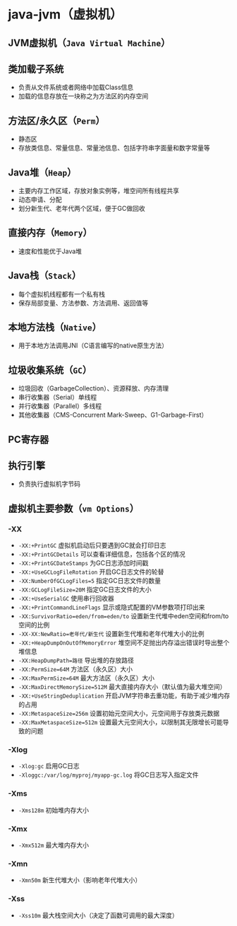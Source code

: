 # java-jvm（虚拟机）

## JVM虚拟机（`Java Virtual Machine`）

## 类加载子系统

- 负责从文件系统或者网络中加载Class信息
- 加载的信息存放在一块称之为方法区的内存空间

## 方法区/永久区（`Perm`）

- 静态区
- 存放类信息、常量信息、常量池信息、包括字符串字面量和数字常量等

## Java堆（`Heap`）

- 主要内存工作区域，存放对象实例等，堆空间所有线程共享
- 动态申请、分配
- 划分新生代、老年代两个区域，便于GC做回收

## 直接内存（`Memory`）

- 速度和性能优于Java堆

## Java栈（`Stack`）

- 每个虚拟机线程都有一个私有栈
- 保存局部变量、方法参数、方法调用、返回值等

## 本地方法栈（`Native`）

- 用于本地方法调用JNI（C语言编写的native原生方法）

## 垃圾收集系统（`GC`）

- 垃圾回收（GarbageCollection）、资源释放、内存清理
- 串行收集器（Serial）单线程
- 并行收集器（Parallel）多线程
- 其他收集器（CMS-Concurrent Mark-Sweep、G1-Garbage-First）

## PC寄存器

## 执行引擎

- 负责执行虚拟机字节码

## 虚拟机主要参数（`vm Options`）

### -XX

- `-XX:+PrintGC` 虚拟机启动后只要遇到GC就会打印日志
- `-XX:+PrintGCDetails` 可以查看详细信息，包括各个区的情况
- `-XX:+PrintGCDateStamps` 为GC日志添加时间戳
- `-XX:+UseGCLogFileRotation` 开启GC日志文件的轮替
- `-XX:NumberOfGCLogFiles=5` 指定GC日志文件的数量
- `-XX:GCLogFileSize=20M` 指定GC日志文件的大小
- `-XX:+UseSerialGC` 使用串行回收器
- `-XX:+PrintCommandLineFlags` 显示或隐式配置的VM参数项打印出来
- `-XX:SurvivorRatio=eden/from=eden/to` 设置新生代堆中eden空间和from/to空间的比例
- `-XX-XX:NewRatio=老年代/新生代` 设置新生代堆和老年代堆大小的比例
- `-XX:+HeapDumpOnOutOfMemoryError` 堆空间不足抛出内存溢出错误时导出整个堆信息
- `-XX:HeapDumpPath=路径` 导出堆的存放路径
- `-XX:PermSize=64M` 方法区（永久区）大小
- `-XX:MaxPermSize=64M` 最大方法区（永久区）大小
- `-XX:MaxDirectMemorySize=512M` 最大直接内存大小（默认值为最大堆空间）
- `-XX:+UseStringDeduplication` 开启JVM字符串去重功能，有助于减少堆内存的占用
- `-XX:MetaspaceSize=256m` 设置初始元空间大小，元空间用于存放类元数据
- `-XX:MaxMetaspaceSize=512m` 设置最大元空间大小，以限制其无限增长可能导致的问题

### -Xlog

- `-Xlog:gc` 启用GC日志
- `-Xloggc:/var/log/myproj/myapp-gc.log` 将GC日志写入指定文件

### -Xms

- `-Xms128m` 初始堆内存大小

### -Xmx

- `-Xmx512m` 最大堆内存大小

### -Xmn

- `-Xmn50m` 新生代堆大小（影响老年代堆大小）

### -Xss

- `-Xss10m` 最大栈空间大小（决定了函数可调用的最大深度）
